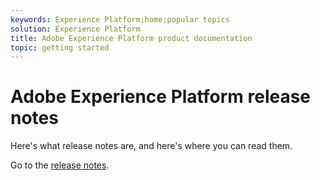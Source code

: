 ```yaml
---
keywords: Experience Platform;home;popular topics
solution: Experience Platform
title: Adobe Experience Platform product documentation
topic: getting started
---
```


# Adobe Experience Platform release notes

Here's what release notes are, and here's where you can read them.

Go to the [release notes](help/release-notes/latest.md).